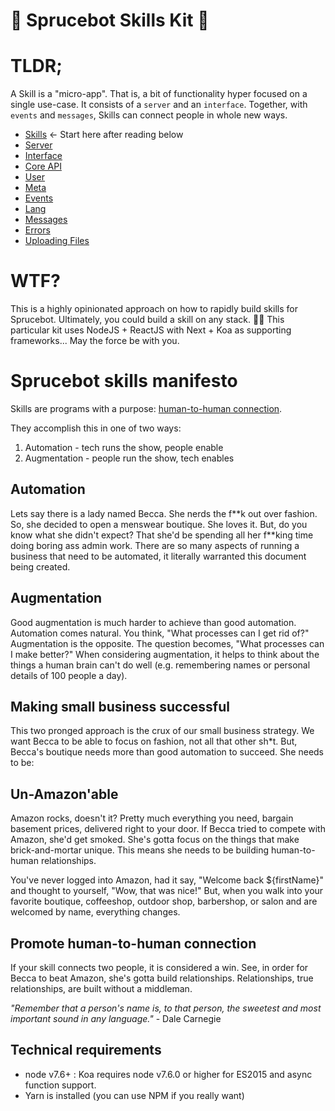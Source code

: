 # 🌲  Sprucebot Skills Kit 🌲

# TLDR;
A Skill is a "micro-app". That is, a bit of functionality hyper focused on a single use-case. It consists of a `server` and an `interface`. Together, with `events` and `messages`, Skills can connect people in whole new ways.

 * [Skills](skills.md) <- Start here after reading below
 * [Server](server.md)
 * [Interface](interface.md)
 * [Core API](api.md)
 * [User](user.md)
 * [Meta](meta.md)
 * [Events](events.md)
 * [Lang](lang.md)
 * [Messages](messages.md)
 * [Errors](errors.md)
 * [Uploading Files](uploads.md)

# WTF?
This is a highly opinionated approach on how to rapidly build skills for Sprucebot.  Ultimately, you could build a skill on any stack. 🤘🏼 This particular kit uses NodeJS + ReactJS with Next + Koa as supporting frameworks... May the force be with you.

# Sprucebot skills manifesto

Skills are programs with a purpose: [human-to-human connection](https://vimeo.com/204933933).

They accomplish this in one of two ways:

1. Automation - tech runs the show, people enable
2. Augmentation - people run the show, tech enables

## Automation
Lets say there is a lady named Becca. She nerds the f\*\*k out over fashion. So, she decided to open a menswear boutique. She loves it. But, do you know what she didn't expect? That she'd be spending all her f\*\*king time doing boring ass admin work. There are so many aspects of running a business that need to be automated, it literally warranted this document being created.

## Augmentation
Good augmentation is much harder to achieve than good automation. Automation comes natural. You think, "What processes can I get rid of?" Augmentation is the opposite. The question becomes, "What processes can I make better?" When considering augmentation, it helps to think about the things a human brain can't do well (e.g. remembering names or personal details of 100 people a day).

## Making small business successful
This two pronged approach is the crux of our small business strategy. We want Becca to be able to focus on fashion, not all that other sh\*t. But, Becca's boutique needs more than good automation to succeed. She needs to be:

## Un-Amazon'able
Amazon rocks, doesn't it? Pretty much everything you need, bargain basement prices, delivered right to your door. If Becca tried to compete with Amazon, she'd get smoked. She's gotta focus on the things that make brick-and-mortar unique. This means she needs to be building human-to-human relationships.

You've never logged into Amazon, had it say, "Welcome back ${firstName}" and thought to yourself, "Wow, that was nice!" But, when you walk into your favorite boutique, coffeeshop, outdoor shop, barbershop, or salon and are welcomed by name, everything changes.

## Promote human-to-human connection
If your skill connects two people, it is considered a win. See, in order for Becca to beat Amazon, she's gotta build relationships. Relationships, true relationships, are built without a middleman.

*"Remember that a person's name is, to that person, the sweetest and most important sound in any language."* - Dale Carnegie

## Technical requirements
- node v7.6+ : Koa requires node v7.6.0 or higher for ES2015 and async function support.
- Yarn is installed (you can use NPM if you really want)
